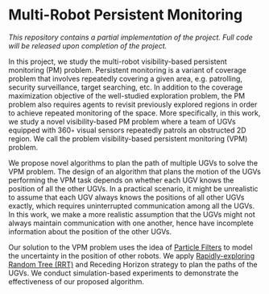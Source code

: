 # Multi-Robot Persistent Monitoring

_This repository contains a partial implementation of the project. Full code will be released upon completion of the project._

In this project, we study the multi-robot visibility-based persistent monitoring (PM) problem. Persistent monitoring is a variant of coverage problem that involves repeatedly covering a given area, e.g. patrolling, security surveillance, target searching, etc. In addition to the coverage maximization objective of the well-studied exploration problem, the PM problem also requires agents to revisit previously explored regions in order to achieve repeated monitoring of the space. More specifically, in this work, we study a novel visibility-based PM problem where a team of UGVs equipped with 360◦ visual sensors repeatedly patrols an obstructed 2D region. We call the problem visibility-based persistent monitoring (VPM) problem. 

We propose novel algorithms to plan the path of multiple UGVs to solve the VPM problem. The design of an algorithm that plans the motion of the UGVs performing the VPM task depends on whether each UGV knows the position of all the other UGVs. In a practical scenario, it might be unrealistic to assume that each UGV always knows the positions of all other UGVs exactly, which requires uninterrupted communication among all the UGVs. In this work, we make a more realistic assumption that the UGVs might not always maintain communication with one another, hence have incomplete information about the position of the other UGVs.

Our solution to the VPM problem uses the idea of [Particle Filters](https://en.wikipedia.org/wiki/Particle_filter) to model the uncertainty in the position of other robots. We apply [Rapidly-exploring Random Tree (RRT)](https://en.wikipedia.org/wiki/Rapidly_exploring_random_tree) and Receding Horizon strategy to plan the paths of the UGVs. We conduct simulation-based experiments to demonstrate the effectiveness of our proposed algorithm.
